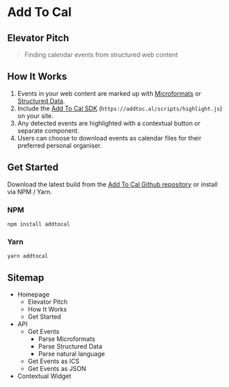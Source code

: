 # Add To Cal

## Elevator Pitch

> Finding calendar events from structured web content
 
## How It Works

1. Events in your web content are marked up with [Microformats](http://microformats.org) or [Structured Data](http://schema.org).
2. Include the [Add To Cal SDK](https://addtoc.al/scripts/highlight.js) (`https://addtoc.al/scripts/highlight.js`) on your site.
3. Any detected events are highlighted with a contextual button or separate component.
4. Users can choose to download events as calendar files for their preferred personal organiser.

## Get Started

Download the latest build from the [Add To Cal Github repository](https://github.com/si/addtocal) or install via NPM / Yarn.

### NPM

    npm install addtocal

### Yarn

    yarn addtocal

## Sitemap

 * Homepage
   * Elevator Pitch
   * How It Works
   * Get Started
 * API
   * Get Events
     * Parse Microformats
     * Parse Structured Data
     * Parse natural language 
   * Get Events as ICS
   * Get Events as JSON
 * Contextual Widget


